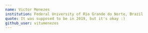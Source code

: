 ```yaml
---
name: Victor Menezes
institution: Federal University of Rio Grande do Norte, Brazil
quote: It was supposed to be in 2019, but it's okay :)
github_user: vitumenezes
---
```

